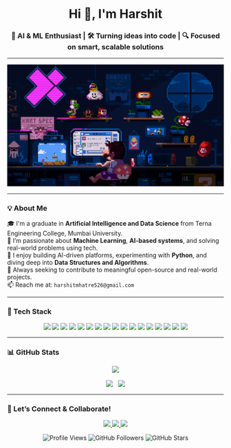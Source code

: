 <h1 align="center">Hi 👋, I'm Harshit</h1>
<h3 align="center">🚀 AI & ML Enthusiast | 🛠️ Turning ideas into code | 🔍 Focused on smart, scalable solutions</h3>

---

<p align="center">
  <img src="./assets/coding.gif" width="700"/>
</p>

---

### 💡 About Me
🎓 I'm a graduate in **Artificial Intelligence and Data Science** from Terna Engineering College, Mumbai University.  
🔭 I’m passionate about **Machine Learning**, **AI-based systems**, and solving real-world problems using tech.  
🧠 I enjoy building AI-driven platforms, experimenting with **Python**, and diving deep into **Data Structures and Algorithms**.  
📌 Always seeking to contribute to meaningful open-source and real-world projects.  
📫 Reach me at: `harshitmhatre526@gmail.com`

---

### 🚀 Tech Stack
<p align="center">
  <!-- Languages -->
  <img src="https://img.shields.io/badge/Python-3776AB?style=for-the-badge&logo=python&logoColor=white"/>
  <img src="https://img.shields.io/badge/SQL-4479A1?style=for-the-badge&logo=mysql&logoColor=white"/>
  <img src="https://img.shields.io/badge/HTML5-E34F26?style=for-the-badge&logo=html5&logoColor=white"/>
  <img src="https://img.shields.io/badge/CSS3-1572B6?style=for-the-badge&logo=css3&logoColor=white"/>

  <!-- Tools & Platforms -->
  <img src="https://img.shields.io/badge/Git-F05032?style=for-the-badge&logo=git&logoColor=white"/>
  <img src="https://img.shields.io/badge/GitHub-181717?style=for-the-badge&logo=github&logoColor=white"/>
  <img src="https://img.shields.io/badge/Google%20Colab-F9AB00?style=for-the-badge&logo=google-colab&logoColor=white"/>
  <img src="https://img.shields.io/badge/MongoDB-4EA94B?style=for-the-badge&logo=mongodb&logoColor=white"/>

  <!-- AI/ML & Libraries -->
  <img src="https://img.shields.io/badge/Machine%20Learning-0D1117?style=for-the-badge&logo=scikit-learn&logoColor=orange"/>
  <img src="https://img.shields.io/badge/Deep%20Learning-FF6F00?style=for-the-badge&logo=tensorflow&logoColor=white"/>
  <img src="https://img.shields.io/badge/Data%20Visualization-2298BD?style=for-the-badge&logo=plotly&logoColor=white"/>
  <img src="https://img.shields.io/badge/Pandas-150458?style=for-the-badge&logo=pandas&logoColor=white"/>
  <img src="https://img.shields.io/badge/NumPy-013243?style=for-the-badge&logo=numpy&logoColor=white"/>
  <img src="https://img.shields.io/badge/Scikit--Learn-F7931E?style=for-the-badge&logo=scikit-learn&logoColor=white"/>
  <img src="https://img.shields.io/badge/TensorFlow-FF6F00?style=for-the-badge&logo=tensorflow&logoColor=white"/>
  <img src="https://img.shields.io/badge/OpenCV-5C3EE8?style=for-the-badge&logo=opencv&logoColor=white"/>

  <!-- Frameworks & Web -->
  <img src="https://img.shields.io/badge/Streamlit-FF4B4B?style=for-the-badge&logo=streamlit&logoColor=white"/>


---

### 📊 GitHub Stats
<p align="center">
  <img src="https://github-readme-stats.vercel.app/api?username=xHarshit&show_icons=true&theme=algolia&count_private=true" />
</p>

<p align="center">
  <img src="https://github-readme-streak-stats.herokuapp.com/?user=xHarshit&theme=algolia" width="47%"/>
  &nbsp;
  <img src="https://github-readme-stats.vercel.app/api/top-langs/?username=xHarshit&layout=compact&theme=algolia" width="34%"/>
</p>



---

### 🤝 Let’s Connect & Collaborate!

<p align="center">
  <a href="https://github.com/xHarshit" target="_blank">
    <img src="https://img.shields.io/badge/GitHub-100000?style=for-the-badge&logo=github&logoColor=white" />
  </a>
  <a href="mailto:harshitmhatre526@gmail.com" target="_blank">
    <img src="https://img.shields.io/badge/Gmail-D14836?style=for-the-badge&logo=gmail&logoColor=white" />
  </a>
  <a href="https://www.linkedin.com/in/your-profile" target="_blank">
    <img src="https://img.shields.io/badge/LinkedIn-0A66C2?style=for-the-badge&logo=linkedin&logoColor=white" />
  </a>
</p>

<p align="center">
  <img src="https://komarev.com/ghpvc/?username=xHarshit&style=flat-square&color=blue" alt="Profile Views" />
  <img src="https://img.shields.io/github/followers/xHarshit?style=flat-square&logo=github" alt="GitHub Followers" />
  <img src="https://img.shields.io/github/stars/xHarshit?style=flat-square&logo=github" alt="GitHub Stars" />
</p>

